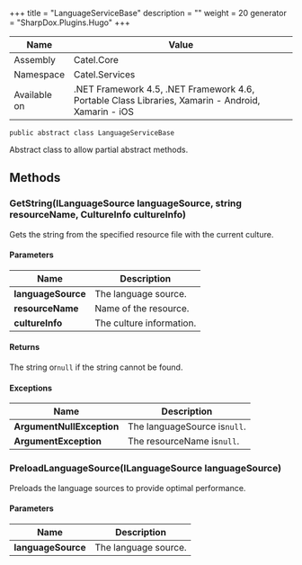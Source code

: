 

+++
title = "LanguageServiceBase" 
description = ""
weight = 20
generator = "SharpDox.Plugins.Hugo"
+++

Name|Value
---|---
Assembly|Catel.Core
Namespace|Catel.Services
Available on|.NET Framework 4.5, .NET Framework 4.6, Portable Class Libraries, Xamarin - Android, Xamarin - iOS

```
public abstract class LanguageServiceBase
```

Abstract class to allow partial abstract methods.

## Methods

### GetString(ILanguageSource languageSource, string resourceName, CultureInfo cultureInfo)

Gets the string from the specified resource file with the current culture.

#### Parameters

Name|Description
---|---
**languageSource**|The language source.
**resourceName**|Name of the resource.
**cultureInfo**|The culture information.

#### Returns

The string or`null` if the string cannot be found.

#### Exceptions

Name|Description
---|---
**ArgumentNullException**|The languageSource is`null`.
**ArgumentException**|The resourceName is`null`.

### PreloadLanguageSource(ILanguageSource languageSource)

Preloads the language sources to provide optimal performance.

#### Parameters

Name|Description
---|---
**languageSource**|The language source.

